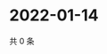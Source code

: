 # 2022-01-14

共 0 条

<!-- BEGIN WEIBO -->
<!-- 最后更新时间 Fri Jan 14 2022 14:11:41 GMT+0800 (China Standard Time) -->

<!-- END WEIBO -->

